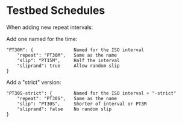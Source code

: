 # Testbed Schedules

When adding new repeat intervals:

Add one named for the time:

```
"PT30M": {               Named for the ISO interval
    "repeat": "PT30M",   Same as the name
    "slip": "PT15M",     Half the interval
    "sliprand": true     Allow random slip
}
```

Add a "strict" version:

```
"PT30S-strict": {        Named for the ISO interval + "-strict"
    "repeat": "PT30S",   Same as the name
    "slip": "PT30S",     Shorter of interval or PT3M
    "sliprand": false    No random slip
}
```
